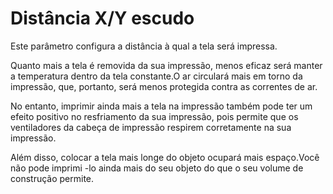 Distância X/Y escudo
====
Este parâmetro configura a distância à qual a tela será impressa.

Quanto mais a tela é removida da sua impressão, menos eficaz será manter a temperatura dentro da tela constante.O ar circulará mais em torno da impressão, que, portanto, será menos protegida contra as correntes de ar.

No entanto, imprimir ainda mais a tela na impressão também pode ter um efeito positivo no resfriamento da sua impressão, pois permite que os ventiladores da cabeça de impressão respirem corretamente na sua impressão.

Além disso, colocar a tela mais longe do objeto ocupará mais espaço.Você não pode imprimi -lo ainda mais do seu objeto do que o seu volume de construção permite.
